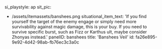 si_playstyle: ap
sit_pic:
  - /assets/itemassets/banshees.png
situational_item_text: 'If you find yourself the target of the enemy engage or simply need more survivability against magic damage, this is your buy. If you need to survive specific burst, such as Fizz or Karthus ult, maybe consider Zhonyas instead.'
panelID: banshees
title: 'Banshees Veil'
id: fa26e895-9e92-4d42-98ab-fb76ec3c3a0c
